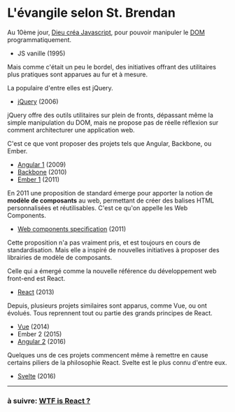 # L'évangile selon St. Brendan

Au 10ème jour, [Dieu créa Javascript](https://fr.wikipedia.org/wiki/Brendan_Eich), pour pouvoir manipuler le [DOM](https://fr.wikipedia.org/wiki/Document_Object_Model) programmatiquement.

- JS vanille (1995)

Mais comme c'était un peu le bordel, des initiatives offrant des utilitaires plus pratiques sont apparues au fur et à mesure.

La populaire d'entre elles est jQuery.

- [jQuery](https://jquery.com/) (2006)

jQuery offre des outils utilitaires sur plein de fronts, dépassant même la simple manipulation du DOM, mais ne propose pas de réelle réflexion sur comment architecturer une application web.

C'est ce que vont proposer des projets tels que Angular, Backbone, ou Ember.

- [Angular 1](https://angularjs.org/) (2009)
- [Backbone](https://backbonejs.org/) (2010)
- [Ember 1](https://emberjs.com/) (2011)

En 2011 une proposition de standard émerge pour apporter la notion de **modèle de composants** au web, permettant de créer des balises HTML personnalisées et réutilisables. C'est ce qu'on appelle les Web Components.

- [Web components specification](https://fr.wikipedia.org/wiki/Composants_web) (2011)

Cette proposition n'a pas vraiment pris, et est toujours en cours de standardisation. Mais elle a inspiré de nouvelles initiatives à proposer des librairies de modèle de composants.

Celle qui a émergé comme la nouvelle référence du développement web front-end est React.

- [React](https://reactjs.org/) (2013)

Depuis, plusieurs projets similaires sont apparus, comme Vue, ou ont évolués. Tous reprennent tout ou partie des grands principes de React.

- [Vue](https://vuejs.org/) (2014)
- Ember 2 (2015)
- [Angular 2](https://angular.io/) (2016)

Quelques uns de ces projets commencent même à remettre en cause certains piliers de la philosophie React. Svelte est le plus connu d'entre eux.

- [Svelte](https://svelte.dev/) (2016)

---

### à suivre: [WTF is React ?](./2_wtf_react.md)
